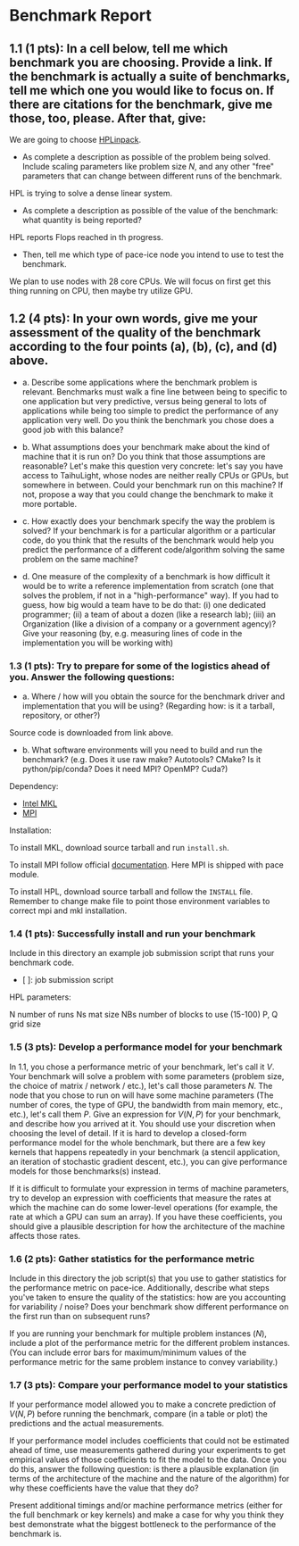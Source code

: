 # Benchmark Report

## 1.1 (1 pts): In a cell below, tell me which benchmark you are choosing. Provide a link. If the benchmark is actually a suite of benchmarks, tell me which one you would like to focus on. If there are citations for the benchmark, give me those, too, please. After that, give:

We are going to choose [HPLinpack](http://www.netlib.org/benchmark/hpl/).

- As complete a description as possible of the problem being solved. Include scaling parameters like problem size $N$, and any other "free" parameters that can change between different runs of the benchmark.

HPL is trying to solve a dense linear system.

- As complete a description as possible of the value of the benchmark: what quantity is being reported?

HPL reports Flops reached in th progress.

- Then, tell me which type of pace-ice node you intend to use to test the benchmark.

We plan to use nodes with 28 core CPUs.
We will focus on first get this thing running on CPU, then maybe try utilize GPU.

## 1.2 (4 pts): In your own words, give me your assessment of the quality of the benchmark according to the four points (a), (b), (c), and (d) above.

- a. Describe some applications where the benchmark problem is relevant. Benchmarks must walk a fine line between being to specific to one application but very predictive, versus being general to lots of applications while being too simple to predict the performance of any application very well. Do you think the benchmark you chose does a good job with this balance?

- b. What assumptions does your benchmark make about the kind of machine that it is run on? Do you think that those assumptions are reasonable? Let's make this question very concrete: let's say you have access to TaihuLight, whose nodes are neither really CPUs or GPUs, but somewhere in between. Could your benchmark run on this machine? If not, propose a way that you could change the benchmark to make it more portable.

- c. How exactly does your benchmark specify the way the problem is solved? If your benchmark is for a particular algorithm or a particular code, do you think that the results of the benchmark would help you predict the performance of a different code/algorithm solving the same problem on the same machine?

- d. One measure of the complexity of a benchmark is how difficult it would be to write a reference implementation from scratch (one that solves the problem, if not in a "high-performance" way). If you had to guess, how big would a team have to be do that: (i) one dedicated programmer; (ii) a team of about a dozen (like a research lab); (iii) an Organization (like a division of a company or a government agency)? Give your reasoning (by, e.g. measuring lines of code in the implementation you will be working with)

### 1.3 (1 pts): Try to prepare for some of the logistics ahead of you. Answer the following questions:

- a. Where / how will you obtain the source for the benchmark driver and implementation that you will be using? (Regarding how: is it a tarball, repository, or other?)

Source code is downloaded from link above.

- b. What software environments will you need to build and run the benchmark? (e.g. Does it use raw make? Autotools? CMake? Is it python/pip/conda? Does it need MPI? OpenMP? Cuda?)

Dependency:

- [Intel MKL](https://software.intel.com/en-us/mkl)
- [MPI](https://www.open-mpi.org/)

Installation:

To install MKL, download source tarball and run `install.sh`.

To install MPI follow official [documentation](https://www.open-mpi.org/faq/?category=building). Here MPI is shipped with pace module.

To install HPL, download source tarball and follow the `INSTALL` file. Remember to change make file to point those environment variables to correct mpi and mkl installation.

### 1.4 (1 pts): Successfully install and run your benchmark

Include in this directory an example job submission script that runs your benchmark code.

- [ ]: job submission script

HPL parameters:

N number of runs
Ns mat size
NBs number of blocks to use (15-100)
P, Q grid size


### 1.5 (3 pts): Develop a performance model for your benchmark

In 1.1, you chose a performance metric of your benchmark, let's call it $V$. Your benchmark will solve a problem with some parameters (problem size, the choice of matrix / network / etc.), let's call those parameters $N$. The node that you chose to run on will have some machine parameters (The number of cores, the type of GPU, the bandwidth from main memory, etc., etc.), let's call them $P$. Give an expression for $V(N,P)$ for your benchmark, and describe how you arrived at it. You should use your discretion when choosing the level of detail. If it is hard to develop a closed-form performance model for the whole benchmark, but there are a few key kernels that happens repeatedly in your benchmark (a stencil application, an iteration of stochastic gradient descent, etc.), you can give performance models for those benchmarks(s) instead.

If it is difficult to formulate your expression in terms of machine parameters, try to develop an expression with coefficients that measure the rates at which the machine can do some lower-level operations (for example, the rate at which a GPU can sum an array). If you have these coefficients, you should give a plausible description for how the architecture of the machine affects those rates.

### 1.6 (2 pts): Gather statistics for the performance metric

Include in this directory the job script(s) that you use to gather statistics for the performance metric on pace-ice. Additionally, describe what steps you've taken to ensure the quality of the statistics: how are you accounting for variability / noise? Does your benchmark show different performance on the first run than on subsequent runs?

If you are running your benchmark for multiple problem instances ($N$), include a plot of the performance metric for the different problem instances. (You can include error bars for maximum/minimum values of the performance metric for the same problem instance to convey variability.)

### 1.7 (3 pts): Compare your performance model to your statistics

If your performance model allowed you to make a concrete prediction of $V(N,P)$ before running the benchmark, compare (in a table or plot) the predictions and the actual measurements.

If your performance model includes coefficients that could not be estimated ahead of time, use measurements gathered during your experiments to get empirical values of those coefficients to fit the model to the data. Once you do this, answer the following question: is there a plausible explanation (in terms of the architecture of the machine and the nature of the algorithm) for why these coefficients have the value that they do?

Present additional timings and/or machine performance metrics (either for the full benchmark or key kernels) and make a case for why you think they best demonstrate what the biggest bottleneck to the performance of the benchmark is.

